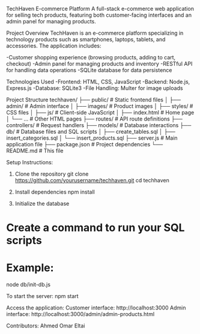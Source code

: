TechHaven E-commerce Platform
A full-stack e-commerce web application for selling tech products, featuring both customer-facing interfaces and an admin panel for managing products.

Project Overview
TechHaven is an e-commerce platform specializing in technology products such as smartphones, laptops, tablets, and accessories. The application includes:

-Customer shopping experience (browsing products, adding to cart, checkout)
-Admin panel for managing products and inventory
-RESTful API for handling data operations
-SQLite database for data persistence


Technologies Used
-Frontend: HTML, CSS, JavaScript
-Backend: Node.js, Express.js
-Database: SQLite3
-File Handling: Multer for image uploads

Project Structure
techhaven/
├── public/              # Static frontend files
│   ├── admin/           # Admin interface 
│   ├── images/          # Product images
│   ├── styles/          # CSS files
│   ├── js/              # Client-side JavaScript
│   ├── index.html       # Home page
│   └── ...              # Other HTML pages
├── routes/              # API route definitions
├── controllers/         # Request handlers
├── models/              # Database interactions
├── db/                  # Database files and SQL scripts
│   ├── create_tables.sql
│   ├── insert_categories.sql
│   └── insert_products.sql
├── server.js            # Main application file
├── package.json         # Project dependencies
└── README.md            # This file

Setup Instructions:
1. Clone the repository
    git clone https://github.com/yourusername/techhaven.git
    cd techhaven
   
2. Install dependencies
    npm install
   
4. Initialize the database

# Create a command to run your SQL scripts
# Example:
node db/init-db.js

To start the server:
npm start

Access the application:
Customer interface: http://localhost:3000
Admin interface: http://localhost:3000/admin/admin-products.html

Contributors:
Ahmed Omar Eltai
